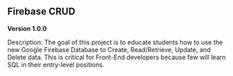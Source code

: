 ## Firebase CRUD

**Version 1.0.0** 

Description:
The goal of this project is to educate students how to use the new Google Firebase Database to Create, Read/Retrieve, Update, and Delete data. This is critical for Front-End developers because few will learn SQL in their entry-level positions.


